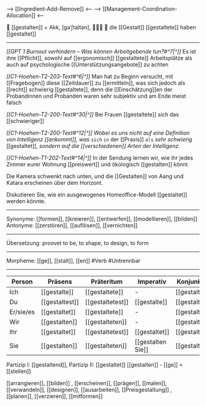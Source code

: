 --> [[Ingredient-Add-Remove]] <--
--> [[Management-Coordination-Allocation]] <--

🎨 [[gestalten]] + Akk, [gəˈʃtaltən], 🧑‍🤝‍🧑 🔴 die [[Gestalt]]
[[gestaltete]]
haben [[gestaltet]]

---

_[[GPT 1 Burnout verhindern – Was können Arbeitgebende tun?#^7|^]]_ Es ist ihre [[Pflicht]], sowohl auf [[ergonomisch]] [[gestaltete]] Arbeitsplätze als auch auf psychologische [[Unterstützungsangebote]] zu achten

_[[C1-Hoehen-T2-203-Text#^6|^]]_ Man hat zu Beginn versucht, mit [[Fragebogen]] diese [[Zeitdauer]] zu [[ermitteln]], was sich jedoch als [[recht]] schwierig [[gestaltete]], denn die [[Einschätzung]]en der Probandinnen und Probanden waren sehr subjektiv und am Ende meist falsch

_[[C1-Hoehen-T2-200-Text#^30|^]]_ Bei Frauen [[gestaltete]] sich das [[schwieriger]]

_[[C1-Hoehen-T2-200-Text#^12|^]]_ _Wobei es uns nicht auf eine Definition von Intelligenz [[ankommt]], was_
`sich` `in` der [[Praxis]] `als` _sehr schwierig_ [[gestaltet]],
_sondern auf die [[verschiedenen]] Arten der Intelligenz._

_[[C1-Hoehen-T1-202-Text#^14|^]]_ In der Sendung lernen wir, wie ihr jedes Zimmer eurer Wohnung [[preiswert]] und ökologisch [[gestalten]] könnt

Die Kamera schwenkt nach unten, und die [[Gestalten]] von Aang und Katara erscheinen über dem Horizont.

Diskutieren Sie, wie ein ausgewogenes Homeoffice-Modell [[gestaltet]] werden könnte.

---

Synonyme: [[formen]], [[kreieren]], [[entwerfen]], [[modellieren]], [[bilden]]
Antonyme: [[zerstören]], [[auflösen]], [[vernichten]]

---

Übersetzung: proovet to be, to shape, to design, to form

---

Morpheme: [[ge]], [[stalt]], [[en]]
#Verb #Untrennbar

---

| Person    | Präsens        | Präteritum       | Imperativ         | Konjunktiv I   | Konjunktiv II    |
| --------- | -------------- | ---------------- | ----------------- | -------------- | ---------------- |
| Ich       | [[gestalte]]   | [[gestaltete]]   | -                 | [[gestalte]]   | [[gestaltete]]   |
| Du        | [[gestaltest]] | [[gestaltetest]] | [[gestalte]]      | [[gestaltest]] | [[gestaltetest]] |
| Er/sie/es | [[gestaltet]]  | [[gestaltete]]   | -                 | [[gestalte]]   | [[gestaltete]]   |
| Wir       | [[gestalten]]  | [[gestalteten]]  | -                 | [[gestalten]]  | [[gestalteten]]  |
| Ihr       | [[gestaltet]]  | [[gestaltetest]] | [[gestaltet]]     | [[gestaltet]]  | [[gestaltetest]] |
| Sie       | [[gestalten]]  | [[gestalteten]]  | [[gestalten Sie]] | [[gestalten]]  | [[gestalteten]]  |

Partizip I: [[gestaltend]], Partizip II: [[gestaltet]]
[[gestalten]] - [[ge]] = [[stellen]]

[[arrangieren]], [[bilden]]
, [[erscheinen]], [[prägen]], [[malen]], [[verwandeln]], [[designen]], [[ausarbeiten]], [[Preisgestaltung]]
, [[planen]], [[verzieren]], [[mitformen]]